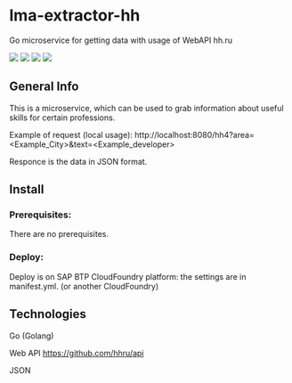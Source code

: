 # lma-extractor-hh
Go microservice for getting data with usage of  WebAPI hh.ru

![](https://img.shields.io/github/languages/code-size/postnikovmu/lma-extractor-hh)
![](https://img.shields.io/github/directory-file-count/postnikovmu/lma-extractor-hh)
![](https://img.shields.io/github/languages/count/postnikovmu/lma-extractor-hh)
![](https://img.shields.io/github/languages/top/postnikovmu/lma-extractor-hh)

## General Info

This is a microservice, which can be used to grab information
about useful skills for certain professions.

Example of request (local usage):
http://localhost:8080/hh4?area=<Example_City>&text=<Example_developer>

Responce is the data in JSON format.

## Install

### Prerequisites:
There are no prerequisites.

### Deploy:
Deploy is on SAP BTP CloudFoundry platform: the settings are in manifest.yml. (or another CloudFoundry)
## Technologies

Go (Golang)

Web API https://github.com/hhru/api

JSON
